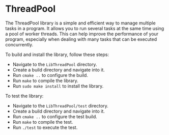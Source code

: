 # ThreadPool

The ThreadPool library is a simple and efficient way to manage multiple tasks in a program. It allows you to run several tasks at the same time using a pool of worker threads. This can help improve the performance of your program, especially when dealing with many tasks that can be executed concurrently.

To build and install the library, follow these steps:

- Navigate to the ```LibThreadPool``` directory.
- Create a build directory and navigate into it.
- Run ```cmake ..``` to configure the build.
- Run ```make``` to compile the library.
- Run ```sudo make install``` to install the library.

To test the library:

- Navigate to the ```LibThreadPool/test``` directory.
- Create a build directory and navigate into it.
- Run ```cmake ..``` to configure the test build.
- Run ```make``` to compile the test.
- Run ```./test``` to execute the test.
